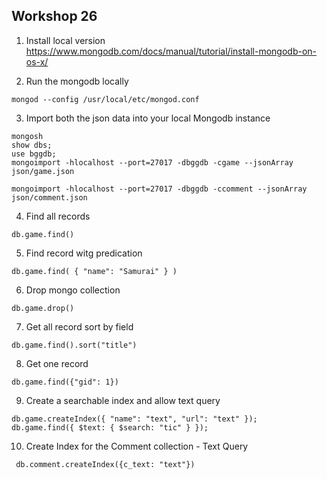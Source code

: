 ## Workshop 26

1. Install local version https://www.mongodb.com/docs/manual/tutorial/install-mongodb-on-os-x/

2. Run the mongodb locally

```
mongod --config /usr/local/etc/mongod.conf
```

3. Import both the json data into your local Mongodb instance


```
mongosh
show dbs;
use bggdb;
mongoimport -hlocalhost --port=27017 -dbggdb -cgame --jsonArray json/game.json

mongoimport -hlocalhost --port=27017 -dbggdb -ccomment --jsonArray json/comment.json
```

4. Find all records
```
db.game.find()
```

5. Find record witg predication
```
db.game.find( { "name": "Samurai" } )
```

6. Drop mongo collection
```
db.game.drop()
```

7. Get all record sort by field
```
db.game.find().sort("title")
```

8. Get one record
```
db.game.find({"gid": 1})
```

9. Create a searchable index and allow text query

```
db.game.createIndex({ "name": "text", "url": "text" });
db.game.find({ $text: { $search: "tic" } });
```

10. Create Index for the Comment collection -  Text Query

```
 db.comment.createIndex({c_text: "text"})
```